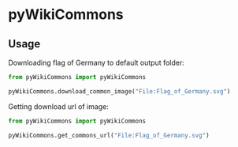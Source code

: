 # pyWikiCommons

Usage
-----

Downloading flag of Germany to default output folder:
```python
from pyWikiCommons import pyWikiCommons

pyWikiCommons.download_common_image("File:Flag_of_Germany.svg")

```

Getting download url of image:
```python
from pyWikiCommons import pyWikiCommons

pyWikiCommons.get_commons_url("File:Flag_of_Germany.svg")

```